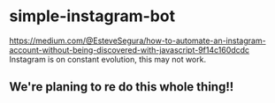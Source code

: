 # simple-instagram-bot
https://medium.com/@EsteveSegura/how-to-automate-an-instagram-account-without-being-discovered-with-javascript-9f14c160dcdc
Instagram is on constant evolution, this may not work.


We're planing to re do this whole thing!!
-

